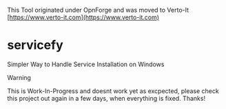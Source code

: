 This Tool originated under OpnForge and was moved to Verto-It [https://www.verto-it.com](https://www.verto-it.com)

# servicefy
Simpler Way to Handle Service Installation on Windows


> [!WARNING]
> This is Work-In-Progress and doesnt work yet as excpected, please check this project out again in a few days, when everything is fixed. Thanks!
